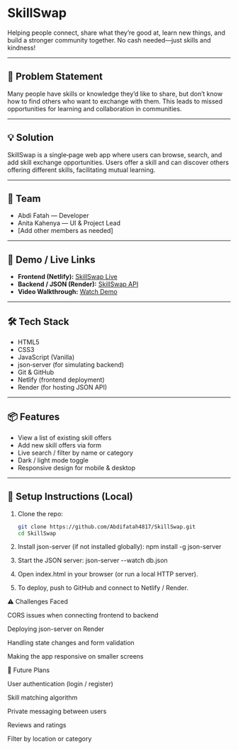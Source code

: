 # SkillSwap

Helping people connect, share what they’re good at, learn new things, and build a stronger community together. No cash needed—just skills and kindness!

---

## 🧩 Problem Statement

Many people have skills or knowledge they’d like to share, but don’t know how to find others who want to exchange with them. This leads to missed opportunities for learning and collaboration in communities.

---

## 💡 Solution

SkillSwap is a single‑page web app where users can browse, search, and add skill exchange opportunities. Users offer a skill and can discover others offering different skills, facilitating mutual learning.

---

## 👥 Team

- Abdi Fatah — Developer  
- Anita Kahenya — UI & Project Lead  
- [Add other members as needed]

---

## 🚀 Demo / Live Links

- **Frontend (Netlify):** [SkillSwap Live](https://skillswap2025.netlify.app/)  
- **Backend / JSON (Render):** [SkillSwap API](https://skillswap-rs7b.onrender.com/)  
- **Video Walkthrough:** [Watch Demo](https://www.youtube.com/watch?v=Da2BZ3WQSbs)

---

## 🛠️ Tech Stack

- HTML5  
- CSS3  
- JavaScript (Vanilla)  
- json‑server (for simulating backend)  
- Git & GitHub  
- Netlify (frontend deployment)  
- Render (for hosting JSON API)  

---

## 📦 Features

- View a list of existing skill offers  
- Add new skill offers via form  
- Live search / filter by name or category  
- Dark / light mode toggle  
- Responsive design for mobile & desktop  

---

## 🧩 Setup Instructions (Local)

1. Clone the repo:  
   ```bash
   git clone https://github.com/Abdifatah4817/SkillSwap.git
   cd SkillSwap
2. Install json-server (if not installed globally):
    npm install -g json-server
3. Start the JSON server:
     json-server --watch db.json
4. Open index.html in your browser (or run a local HTTP server).

5. To deploy, push to GitHub and connect to Netlify / Render.




 ⚠️ Challenges Faced

CORS issues when connecting frontend to backend

Deploying json-server on Render

Handling state changes and form validation

Making the app responsive on smaller screens

🔮 Future Plans

User authentication (login / register)

Skill matching algorithm

Private messaging between users

Reviews and ratings

Filter by location or category 




